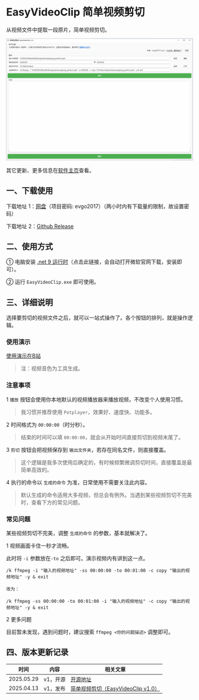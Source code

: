 # EasyVideoClip 简单视频剪切
从视频文件中提取一段原片，简单视频剪切。

![easy-video-clip_v1.0](https://github.com/evgo2017/EasyVideoClip/raw/master/assets/easy-video-clip_v1.0.png)

其它更新、更多信息在[软件主页](https://evgo2017.com/blog/office2pdf)查看。

## 一、下载使用

下载地址 1：[网盘](http://evgo2017.ysepan.com/)（项目密码: evgo2017）（两小时内有下载量的限制，故设置密码）

下载地址 2：[Github Release](https://github.com/evgo2017/EasyVideoClip/releases)

## 二、使用方式

① 电脑安装 [.net 9 运行时](https://aka.ms/dotnet-core-applaunch?missing_runtime=true&arch=x64&rid=win-x64&os=win10&apphost_version=9.0.2&gui=true)（点击此链接，会自动打开微软官网下载，安装即可）。

② 运行 `EasyVideoClip.exe` 即可使用。

## 三、详细说明

选择要剪切的视频文件之后，就可以一站式操作了。各个按钮的排列，就是操作逻辑。

### 使用演示

[使用演示在B站](https://www.bilibili.com/video/BV1Jyd6YhEUe/)

> 注：视频音色为工具生成。

### 注意事项

1 `播放` 按钮会使用你本地默认的视频播放器来播放视频，不改变个人使用习惯。

> 我习惯并推荐使用 `Potplayer`，效果好、速度快、功能多。

2 时间格式为 `00:00:00`（时分秒）。

> 结束的时间可以填 `00:00:00`，就会从开始时间直接剪切到视频末尾了。

3 `剪切` 按钮会把视频保存到 `输出文件夹`，若存在同名文件，则直接覆盖。

> 这个逻辑是我多次使用后确定的，有时候频繁微调剪切时间，直接覆盖是最简单高效的。

4 执行的命令以 `生成的命令` 为准，日常使用不需要关注此内容。

> 默认生成的命令适用大多视频，但总会有例外。当遇到某些视频剪切不完美时，查看下方的常见问题。

### 常见问题

某些视频剪切不完美，调整 `生成的命令` 的参数，基本就解决了。

1 视频画面卡住一秒才流畅。

此时将 `-i` 参数放在`-to` 之后即可。演示视频内有讲到这一点。

```shell
/k ffmpeg -i "输入的视频地址" -ss 00:00:00 -to 00:01:00 -c copy "输出的视频地址" -y & exit

改为：

/k ffmpeg -ss 00:00:00 -to 00:01:00 -i "输入的视频地址" -c copy "输出的视频地址" -y & exit
```

2 更多问题

目前暂未发现，遇到问题时，建议搜索 `ffmpeg <你的问题描述>` 调整即可。

## 四、版本更新记录

| 时间       | 内容     | 相关文章                                                     |
| ---------- | -------- | ------------------------------------------------------------ |
| 2025.05.29 | v1，开源 | [开源地址](https://github.com/evgo2017/EasyVideoClip)        |
| 2025.04.13 | v1，发布 | [简单视频剪切（EasyVideoClip v1.0）](https://mp.weixin.qq.com/s/7NMBwEK21mtvgQVxIbDTWw) |
